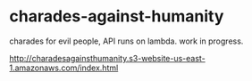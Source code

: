 # charades-against-humanity

charades for evil people, API runs on lambda. work in progress.


http://charadesagainsthumanity.s3-website-us-east-1.amazonaws.com/index.html
